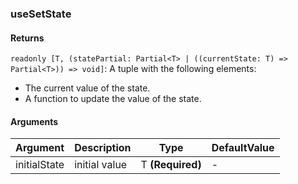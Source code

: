 ### useSetState

#### Returns

`readonly [T, (statePartial: Partial<T> | ((currentState: T) => Partial<T>)) => void]`: A tuple with the following elements:

- The current value of the state.
- A function to update the value of the state.

#### Arguments

| Argument     | Description   | Type             | DefaultValue |
| ------------ | ------------- | ---------------- | ------------ |
| initialState | initial value | T **(Required)** | -            |
